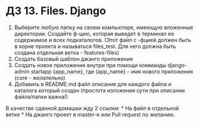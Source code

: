 # ДЗ 13. Files. Django #

1. Выберите любую папку на своем компьютере, имеющую вложенные директории. Создайте ф-цию, которая выведет в терминал ее содержимое и всех подкаталогов. (Этот файл с -фцией должен быть в корне проекта и называться files_test. Для него должна быть создана отдельная ветка - features-files)
2. Создать базовый шаблон джанго приложения
3. Создать новое приложение внутри при помощи комманды django-admin startapp {app_name}, где {app_name} - имя нового приложения (core - желательно)
4. Добавить в README.md файл описание для каждого файла и каталога который создан (простота изложения сути при описании файла/папки важна!)


В качестве сданной домашки жду 2 ссылки:
    * На файл в отдельной ветке
    * На джанго проект в master-e или Pull request по желанию.